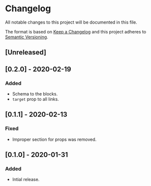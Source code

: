 # Changelog

All notable changes to this project will be documented in this file.

The format is based on [Keep a Changelog](http://keepachangelog.com/en/1.0.0/)
and this project adheres to [Semantic Versioning](http://semver.org/spec/v2.0.0.html).

## [Unreleased]

## [0.2.0] - 2020-02-19
### Added
- Schema to the blocks.
- `target` prop to all links.

## [0.1.1] - 2020-02-13
### Fixed
- Improper section for props was removed.

## [0.1.0] - 2020-01-31
### Added
- Intial release.
